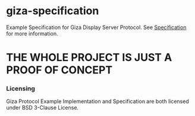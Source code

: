 # giza-specification
Example Specification for Giza Display Server Protocol.
See [Specification](./specification.md) for more information.

# THE WHOLE PROJECT IS JUST A PROOF OF CONCEPT

### Licensing

Giza Protocol Example Implementation and Specification are both licensed under BSD 3-Clause License.
